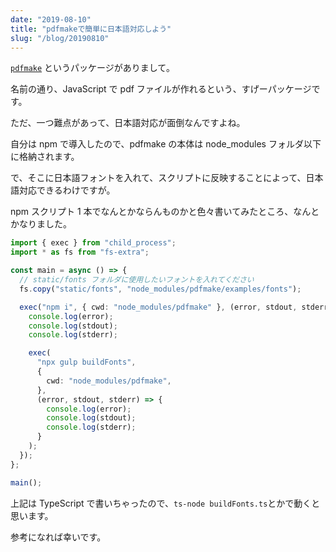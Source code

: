 ```yaml
---
date: "2019-08-10"
title: "pdfmakeで簡単に日本語対応しよう"
slug: "/blog/20190810"
---
```


[`pdfmake`](http://pdfmake.org/#/) というパッケージがありまして。

名前の通り、JavaScript で pdf ファイルが作れるという、すげーパッケージです。

ただ、一つ難点があって、日本語対応が面倒なんですよね。

自分は npm で導入したので、pdfmake の本体は node_modules フォルダ以下に格納されます。

で、そこに日本語フォントを入れて、スクリプトに反映することによって、日本語対応できるわけですが。

npm スクリプト 1 本でなんとかならんものかと色々書いてみたところ、なんとかなりました。

```ts
import { exec } from "child_process";
import * as fs from "fs-extra";

const main = async () => {
  // static/fonts フォルダに使用したいフォントを入れてください
  fs.copy("static/fonts", "node_modules/pdfmake/examples/fonts");

  exec("npm i", { cwd: "node_modules/pdfmake" }, (error, stdout, stderr) => {
    console.log(error);
    console.log(stdout);
    console.log(stderr);

    exec(
      "npx gulp buildFonts",
      {
        cwd: "node_modules/pdfmake",
      },
      (error, stdout, stderr) => {
        console.log(error);
        console.log(stdout);
        console.log(stderr);
      }
    );
  });
};

main();
```

上記は TypeScript で書いちゃったので、`ts-node buildFonts.ts`とかで動くと思います。

参考になれば幸いです。
